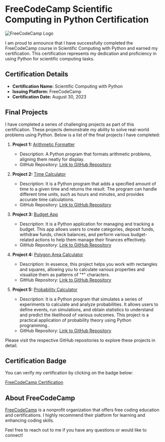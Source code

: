# FreeCodeCamp Scientific Computing in Python Certification

![FreeCodeCamp Logo](https://external-content.duckduckgo.com/iu/?u=https%3A%2F%2Ftse1.mm.bing.net%2Fth%3Fid%3DOIP.82YwuuaWdR7gvN4O0MpTTwHaFC%26pid%3DApi&f=1&ipt=e12163353c645cf6c08cf0c121a9d32f1234e785d4b9d81a0022c8c924bb0437&ipo=images)

I am proud to announce that I have successfully completed the FreeCodeCamp course in Scientific Computing with Python and earned my certification. This certification represents my dedication and proficiency in using Python for scientific computing tasks.

## Certification Details

- **Certification Name:** Scientific Computing with Python
- **Issuing Platform:** FreeCodeCamp
- **Certification Date:** August 30, 2023

## Final Projects

I have completed a series of challenging projects as part of this certification. These projects demonstrate my ability to solve real-world problems using Python. Below is a list of the final projects I have completed:

1. **Project 1:** [Arithmetic Formatter](https://www.freecodecamp.org/learn/scientific-computing-with-python/scientific-computing-with-python-projects/arithmetic-formatter)
   - Description: A Python program that formats arithmetic problems, aligning them neatly for display. 
   - GitHub Repository: [Link to GitHub Repository](https://github.com/Ricardo354/FreeCodeCamp_projects/tree/main/01_ArithmeticArranger)

2. **Project 2:** [Time Calculator](https://www.freecodecamp.org/learn/scientific-computing-with-python/scientific-computing-with-python-projects/time-calculator)
   - Description: It is a Python program that adds a specified amount of time to a given time and returns the result. The program can handle different time units, such as hours and minutes, and provides accurate time calculations.
   - GitHub Repository: [Link to GitHub Repository](https://github.com/Ricardo354/FreeCodeCamp_projects/tree/main/02_TimeCalculator)

3. **Project 3:** [Budget App](https://www.freecodecamp.org/learn/scientific-computing-with-python/scientific-computing-with-python-projects/budget-app)
   - Description: It is a Python application for managing and tracking a budget. This app allows users to create categories, deposit funds, withdraw funds, check balances, and perform various budget-related actions to help them manage their finances effectively.
   - GitHub Repository: [Link to GitHub Repository](https://github.com/Ricardo354/FreeCodeCamp_projects/tree/main/03_BudgetApp)

4. **Project 4:** [Polygon Area Calculator](https://www.freecodecamp.org/learn/scientific-computing-with-python/#scientific-computing-with-python-projects)
   - Description: In essence, this project helps you work with rectangles and squares, allowing you to calculate various properties and visualize them as patterns of "*" characters.
   - GitHub Repository: [Link to GitHub Repository](https://github.com/Ricardo354/FreeCodeCamp_projects/tree/main/04_PolygonAreaCalculator)

5. **Project 5:** [Probability Calculator](https://www.freecodecamp.org/learn/scientific-computing-with-python/scientific-computing-with-python-projects/probability-calculator)
   - Description: It is a Python program that simulates a series of experiments to calculate and analyze probabilities. It allows users to define events, run simulations, and obtain statistics to understand and predict the likelihood of various outcomes. This project is a practical application of probability theory using Python programming..
   - GitHub Repository: [Link to GitHub Repository](https://github.com/Ricardo354/FreeCodeCamp_projects/tree/main/05_ProbabilityCalculator)

Please visit the respective GitHub repositories to explore these projects in detail.

## Certification Badge

You can verify my certification by clicking on the badge below:

[FreeCodeCamp Certification](https://www.freecodecamp.org/certification/RicardoTeixeira/scientific-computing-with-python-v7)

## About FreeCodeCamp

[FreeCodeCamp](https://www.freecodecamp.org/) is a nonprofit organization that offers free coding education and certifications. I highly recommend their platform for learning and enhancing coding skills.

Feel free to reach out to me if you have any questions or would like to connect!

